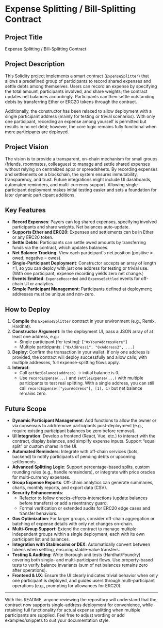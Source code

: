 # Expense Splitting / Bill-Splitting Contract

## Project Title
Expense Splitting / Bill-Splitting Contract

## Project Description
This Solidity project implements a smart contract (`ExpenseSplitter`) that allows a predefined group of participants to record shared expenses and settle debts among themselves. Users can record an expense by specifying the total amount, participants involved, and share weights; the contract updates net balances accordingly. Participants can then settle outstanding debts by transferring Ether or ERC20 tokens through the contract.

Additionally, the constructor has been relaxed to allow deployment with a single participant address (mainly for testing or trivial scenarios). With only one participant, recording an expense among yourself is permitted but results in no net debt; however, the core logic remains fully functional when more participants are deployed.

## Project Vision
The vision is to provide a transparent, on-chain mechanism for small groups (friends, roommates, colleagues) to manage and settle shared expenses without relying on centralized apps or spreadsheets. By recording expenses and settlements on a blockchain, the system ensures immutability, transparency, and trust. Future integrations might include UI dashboards, automated reminders, and multi-currency support. Allowing single-participant deployment makes initial testing easier and sets a foundation for later dynamic participant additions.

## Key Features
- **Record Expenses**: Payers can log shared expenses, specifying involved participants and share weights. Net balances auto-update.
- **Supports Ether and ERC20**: Expenses and settlements can be in Ether or any ERC20 token.
- **Settle Debts**: Participants can settle owed amounts by transferring funds via the contract, which updates balances.
- **Net Balance Tracking**: View each participant's net position (positive = owed; negative = owes).
- **Single-Participant Deployment**: Constructor accepts an array of length ≥1, so you can deploy with just one address for testing or trivial use. (With one participant, expense recording yields zero net change.)
- **Events Emitted**: `ExpenseRecorded` and `ExpenseSettled` events for off-chain UI or analytics.
- **Simple Participant Management**: Participants defined at deployment; addresses must be unique and non-zero.

## How to Deploy
1. **Compile** the `ExpenseSplitter` contract in your environment (e.g., Remix, Hardhat).
2. **Constructor Argument**: In the deployment UI, pass a JSON array of at least one address, e.g.:
   - Single participant (for testing): `["0xYourAddressHere"]`
   - Multiple participants: `["0xAddress1", "0xAddress2", ...]`
3. **Deploy**: Confirm the transaction in your wallet. If only one address is provided, the contract will deploy successfully and allow calls; with multiple addresses, full expense-splitting flows apply.
4. **Interact**:
   - Call `getNetBalance(address)` → initial balance is 0.
   - Use `recordExpense(...)` and `settleExpense(...)` with multiple participants to test real splitting. With a single address, you can still call `recordExpense(["yourAddress"], [1], 1)` but net balance remains zero.

## Future Scope
- **Dynamic Participant Management**: Add functions to allow the owner or via consensus to add/remove participants post-deployment (e.g., require existing participant balances be zero before removal).
- **UI Integration**: Develop a frontend (React, Vue, etc.) to interact with the contract, display balances, and simplify expense inputs. Support “equal split” or custom shares in the UI.
- **Automated Reminders**: Integrate with off-chain services (bots, backend) to notify participants of pending debts or upcoming settlements.
- **Advanced Splitting Logic**: Support percentage-based splits, custom rounding rules (e.g., handle remainders), or integrate with price oracles for multi-currency expenses.
- **Group Expense Reports**: Off-chain analytics can generate summaries, charts, monthly reports, and export data (CSV).
- **Security Enhancements**:
  - Refactor to follow checks-effects-interactions (update balances before transfers) or add a reentrancy guard.
  - Formal verification or extended audits for ERC20 edge cases and transfer behaviors.
- **Gas Optimization**: For larger groups, consider off-chain aggregation or batching of expense details with only net changes on-chain.
- **Multi-Group Support**: Extend the contract to manage multiple independent groups within a single deployment, each with its own participant list and balances.
- **Integration with Stablecoins or DEX**: Automatically convert between tokens when settling, ensuring stable-value transfers.
- **Testing & Auditing**: Write thorough unit tests (Hardhat/Foundry) covering both single- and multi-participant flows. Use property-based tests to verify balance invariants (sum of net balances remains zero after operations).
- **Frontend & UX**: Ensure the UI clearly indicates trivial behavior when only one participant is deployed, and guides users through multi-participant operations (e.g., prompting for allowances for ERC20).

---

With this README, anyone reviewing the repository will understand that the contract now supports single-address deployment for convenience, while retaining full functionality for actual expense splitting when multiple participants are supplied. Feel free to adjust wording or add examples/snippets to suit your documentation style.
